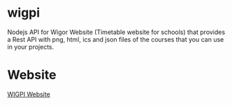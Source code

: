 # wigpi
Nodejs API for Wigor Website (Timetable website for schools) that provides a Rest API with png, html, ics and json files of the courses that you can use in your projects.
# Website
[WIGPI Website](https://wigpi.flusin.fr)
